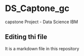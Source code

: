 # DS_Captone_gc
capstone Project - Data Science IBM

## Editing thi file

It is a markdown file in this repository
